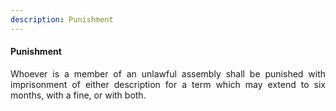 ```yaml
---
description: Punishment
---
```


#### Punishment
<div style="text-align: justify">

Whoever is a member of an unlawful assembly shall be punished with imprisonment of either description for a term which may extend to six months, with a fine, or with both.

</div>
